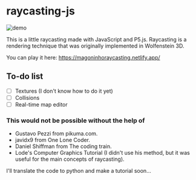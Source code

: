 # raycasting-js
![demo](/home/magoninho/Downloads/raycasting-d/sadf/meu-raycasting/demo.gif)

This is a little raycasting made with JavaScript and P5.js. Raycasting is a rendering technique that was originally implemented in Wolfenstein 3D.

You can play it here: https://magoninhoraycasting.netlify.app/

## To-do list

- [ ] Textures (I don't know how to do it yet)
- [ ] Collisions
- [ ] Real-time map editor

### This would not be possible without the help of

- Gustavo Pezzi from pikuma.com.
- javidx9 from One Lone Coder.
- Daniel Shiffman from The coding train.
- Lode's Computer Graphics Tutorial (I didn't use his method, but it was useful for the main concepts of raycasting).

I'll translate the code to python and make a tutorial soon...